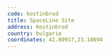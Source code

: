```yaml
---
code: kostinbrod
title: SpaceLine Site
address: Kostinbrod
country: bulgaria
coordinates: 42.80917,23.18694
---
```

